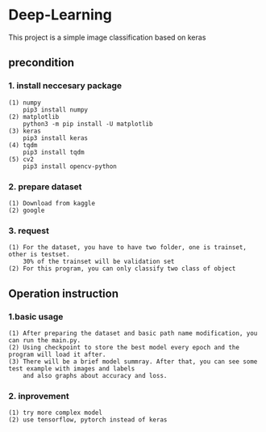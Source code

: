 # Deep-Learning
This project is a simple image classification based on keras 
## precondition
### 1. install neccesary package
    (1) numpy   
        pip3 install numpy
    (2) matplotlib
        python3 -m pip install -U matplotlib
    (3) keras
        pip3 install keras
    (4) tqdm
        pip3 install tqdm
    (5) cv2
        pip3 install opencv-python
### 2. prepare dataset
    (1) Download from kaggle
    (2) google 
### 3. request
    (1) For the dataset, you have to have two folder, one is trainset, other is testset.     
        30% of the trainset will be validation set
    (2) For this program, you can only classify two class of object

## Operation instruction
### 1.basic usage
    (1) After preparing the dataset and basic path name modification, you can run the main.py.    
    (2) Using checkpoint to store the best model every epoch and the program will load it after.
    (3) There will be a brief model summray. After that, you can see some test example with images and labels
        and also graphs about accuracy and loss.
### 2. inprovement
    (1) try more complex model 
    (2) use tensorflow, pytorch instead of keras
    
    
    
